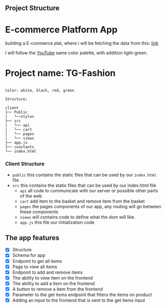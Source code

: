 <!-- Project Structure -->

## Project Structure

# E-commerce Platform App

building a E-commerce plat, where i will be fetching the data from this: [link](https://fakestoreapi.com/docs) <br>

I will follow the [YouTube](https://www.youtube.com/) same color palette, with addition light-green.

# Project name: TG-Fashion

```structure

Color: white, black, red, green

Structure:

client
├── Public
|   └──styles
├── src
|   └── api
|   └── cart
|   └── pages
|   └── views
├── app.js
├── constants
└── index.html

```

### Client Structure

- `public` this contains the static files that can be used by our `index.html` file
- `src` this contains the static files that can be used by our index.html file
  - `api` all code to communicate with our server or possible other parts of the web
  - `cart` add item to the basket and remove item from the basket
  - `pages` the pages components of our app, any routing will go between these components
  - `views` will contains code to define what the dom will like.
  - `app.js` this file our initialization code

## The app features

- [x] Structure
- [x] Schema for app
- [x] Endpoint to get all items
- [x] Page to view all items
- [x] Endpoint to add and remove items
- [x] The ability to view item on the frontend
- [x] The ability to add a item on the frontend
- [x] A button to remove a item from the frontend
- [x] Parameter to the get items endpoint that filters the items on product
- [x] Adding an input to the frontend that is sent to the get items input
